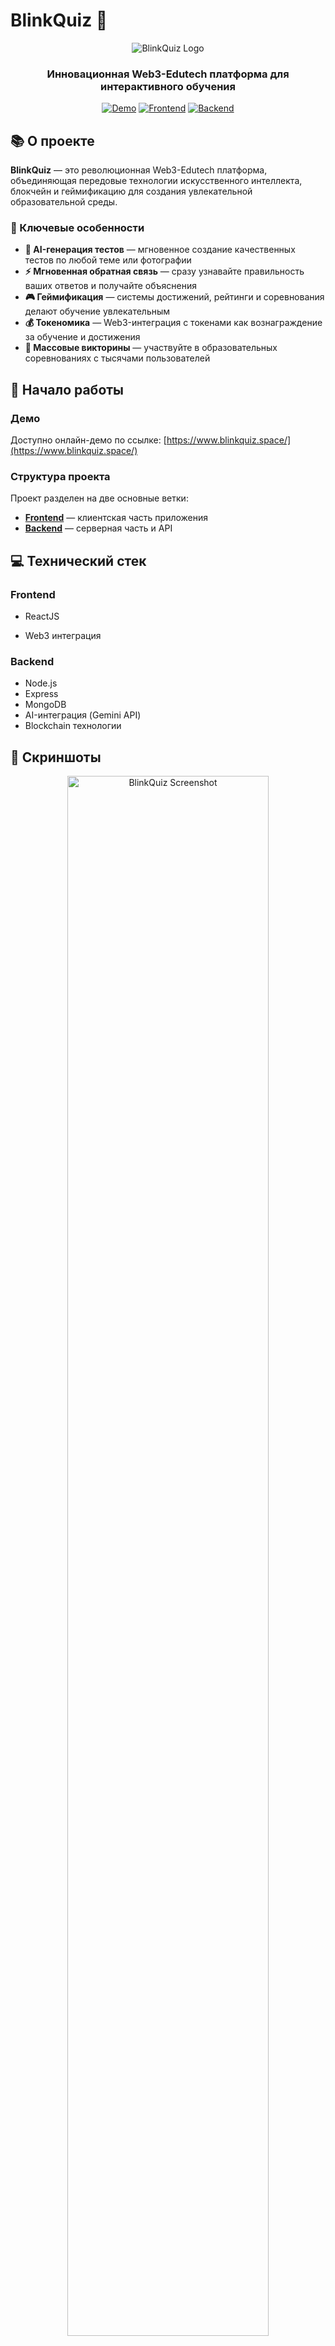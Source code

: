 # BlinkQuiz 🚀

<div align="center">
  
![BlinkQuiz Logo](https://via.placeholder.com/200x200?text=BlinkQuiz)

### Инновационная Web3-Edutech платформа для интерактивного обучения
  
[![Demo](https://img.shields.io/badge/Demo-Открыть_демо-blue?style=for-the-badge&logo=vercel)](https://www.blinkquiz.space/)
[![Frontend](https://img.shields.io/badge/Frontend-React-61DAFB?style=for-the-badge&logo=react)](https://github.com/IgorBlink/KuickHack2025/tree/frontend)
[![Backend](https://img.shields.io/badge/Backend-Node.js-339933?style=for-the-badge&logo=node.js)](https://github.com/IgorBlink/KuickHack2025/tree/backend)

</div>

## 📚 О проекте

**BlinkQuiz** — это революционная Web3-Edutech платформа, объединяющая передовые технологии искусственного интеллекта, блокчейн и геймификацию для создания увлекательной образовательной среды.

### 🌟 Ключевые особенности

- **🤖 AI-генерация тестов** — мгновенное создание качественных тестов по любой теме или фотографии
- **⚡ Мгновенная обратная связь** — сразу узнавайте правильность ваших ответов и получайте объяснения
- **🎮 Геймификация** — системы достижений, рейтинги и соревнования делают обучение увлекательным
- **💰 Токеномика** — Web3-интеграция с токенами как вознаграждение за обучение и достижения
- **👥 Массовые викторины** — участвуйте в образовательных соревнованиях с тысячами пользователей

## 🚀 Начало работы

### Демо

Доступно онлайн-демо по ссылке: [https://www.blinkquiz.space/](https://www.blinkquiz.space/)

### Структура проекта

Проект разделен на две основные ветки:
- **[Frontend](https://github.com/IgorBlink/KuickHack2025/tree/frontend)** — клиентская часть приложения
- **[Backend](https://github.com/IgorBlink/KuickHack2025/tree/backend)** — серверная часть и API

## 💻 Технический стек

### Frontend
- ReactJS

- Web3 интеграция

### Backend
- Node.js
- Express
- MongoDB
- AI-интеграция (Gemini API)
- Blockchain технологии

## 📱 Скриншоты

<div align="center">
  <img src="https://via.placeholder.com/800x400?text=BlinkQuiz+Screenshot+1" alt="BlinkQuiz Screenshot" width="80%"/>
  <p><i>Пример интерфейса викторины с AI-генерацией</i></p>
</div>




---

<div align="center">
  <p>🔥 <b>BlinkQuiz</b> — Революция в образовании: быстро, интерактивно, с вознаграждением! 🔥</p>
</div>

## Usage

```bash
$ npm install
```

## Available Scripts

In the project directory, you can run:

### `VITE_USE_MOCK=true npm run dev`

Runs the app in the development mode.<br>
Opens [http://localhost:5173](http://localhost:5173) to view it in the browser.<br>
Primarily used for developing UI/UX.<br>
Uses mock requests

### `npm run debild`

Builds the app for dev to the `dist` folder.<br>
Uses .env.development file to load development-specific env variables.<br>
Skips authentication if it fails.<br>
Primarily used for developing UI/UX and testing server-client communication on a development URL.<br>

### `npm run build`

Builds the app for production to the `dist` folder.<br>
It uses .env.production file.<br>
